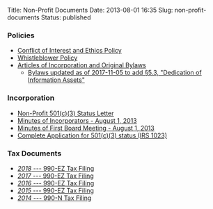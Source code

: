 Title: Non-Profit Documents
Date: 2013-08-01 16:35
Slug: non-profit-documents
Status: published

### Policies

 - [Conflict of Interest and Ethics Policy][conflict]
 - [Whistleblower Policy][whistle]
 - [Articles of Incorporation and Original Bylaws][bylaws]
    - [Bylaws updated as of 2017-11-05 to add §5.3, "Dedication of Information Assets"][bylaws2]

[conflict]: {static}/pdf/policies/005-COI_and_Ethics_policy.pdf
[whistle]: {static}/pdf/policies/Whistleblower-Policy.pdf
[bylaws]: {static}/pdf/incorporation/Articles_of_Incorporation_and_Bylaws.pdf
[bylaws2]: {static}/pdf/policies/bylaws-amended-2017-11-05.pdf


### Incorporation

-   [Non-Profit 501(c)(3) Status Letter][status]
-   [Minutes of Incorporators - August 1, 2013][minutes1]
-   [Minutes of First Board Meeting - August 1, 2013][minutes2]
-   [Complete Application for 501(c)(3) status (IRS 1023)][app]
    
[status]: {static}/pdf/incorporation/006-non-profit-status-letter-redacted.pdf
[minutes1]: {static}/pdf/incorporation/003-minutes_incorporators.pdf
[minutes2]: {static}/pdf/incorporation/004-mins_1st_bd_mtg-signed.pdf
[app]: {static}/pdf/incorporation/irs-1023-free-law-project.pdf


### Tax Documents

 - [*2018* --- 990-EZ Tax Filing][tax-2018]
 - [*2017* --- 990-EZ Tax Filing][tax-2017]
 - [*2016* --- 990-EZ Tax Filing][tax-2016]
 - [*2015* --- 990-EZ Tax Filing][tax-2015]
 - [*2014* --- 990-N Tax Filing][tax-2014]

[tax-2018]: {static}/pdf/taxes/2018-990-EZ.pdf
[tax-2017]: {static}/pdf/taxes/2017-990-EZ.pdf
[tax-2016]: {static}/pdf/taxes/2016-990-EZ.pdf
[tax-2015]: {static}/pdf/taxes/2015-990-EZ.pdf
[tax-2014]: {static}/pdf/taxes/2014-990-N.pdf
